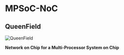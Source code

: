 # MPSoC-NoC
## QueenField

![QueenField](../main/icon.jpg)

**Network on Chip for a Multi-Processor System on Chip**
